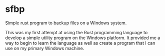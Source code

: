 # sfbp
Simple rust program to backup files on a Windows system.

This was my first attempt at using the Rust programming language to develop
a simple utility program on the Windows platform. It provided me a way to 
begin to learn the language as well as create a program that I can use on my
primary Windows machine.
